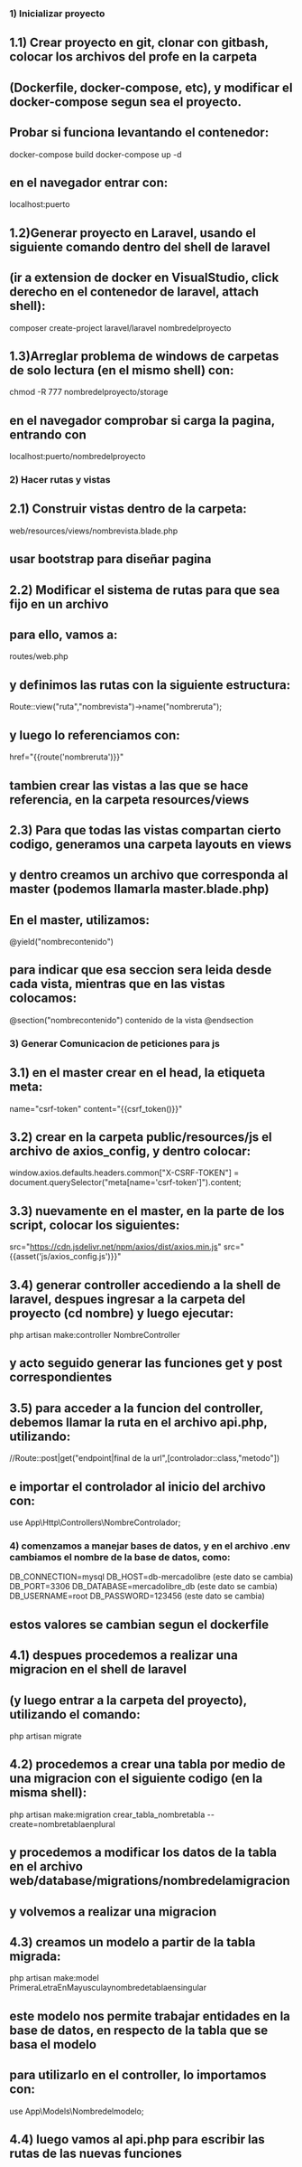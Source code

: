 ### 1) Inicializar proyecto
## 1.1) Crear proyecto en git, clonar con gitbash, colocar los archivos del profe en la carpeta
## (Dockerfile, docker-compose, etc), y modificar el docker-compose segun sea el proyecto.
## Probar si funciona levantando el contenedor:
docker-compose build
docker-compose up -d
## en el navegador entrar con:
localhost:puerto

## 1.2)Generar proyecto en Laravel, usando el siguiente comando dentro del shell de laravel 
## (ir a extension de docker en VisualStudio, click derecho en el contenedor de laravel, attach shell):
composer create-project laravel/laravel nombredelproyecto

## 1.3)Arreglar problema de windows de carpetas de solo lectura (en el mismo shell) con:
chmod -R 777 nombredelproyecto/storage
## en el navegador comprobar si carga la pagina, entrando con 
localhost:puerto/nombredelproyecto


### 2) Hacer rutas y vistas
## 2.1) Construir vistas dentro de la carpeta:
web/resources/views/nombrevista.blade.php
## usar bootstrap para diseñar pagina

## 2.2) Modificar el sistema de rutas para que sea fijo en un archivo
## para ello, vamos a:
routes/web.php 
## y definimos las rutas con la siguiente estructura:
Route::view("ruta","nombrevista")->name("nombreruta");
## y luego lo referenciamos con:
href="{{route('nombreruta')}}"
## tambien crear las vistas a las que se hace referencia, en la carpeta resources/views

## 2.3) Para que todas las vistas compartan cierto codigo, generamos una carpeta layouts en views
## y dentro creamos un archivo que corresponda al master (podemos llamarla master.blade.php)
## En el master, utilizamos:
@yield("nombrecontenido")
## para indicar que esa seccion sera leida desde cada vista, mientras que en las vistas colocamos:
@section("nombrecontenido")
    contenido de la vista
@endsection


### 3) Generar Comunicacion de peticiones para js

## 3.1) en el master crear en el head, la etiqueta meta:
name="csrf-token" content="{{csrf_token()}}"

## 3.2) crear en la carpeta public/resources/js el archivo de axios_config, y dentro colocar:
window.axios.defaults.headers.common["X-CSRF-TOKEN"] = document.querySelector("meta[name='csrf-token']").content;

## 3.3) nuevamente en el master, en la parte de los script, colocar los siguientes:
src="https://cdn.jsdelivr.net/npm/axios/dist/axios.min.js"
src="{{asset('js/axios_config.js')}}"

## 3.4) generar controller accediendo a la shell de laravel, despues ingresar a la carpeta del proyecto (cd nombre) y luego ejecutar:
php artisan make:controller NombreController
## y acto seguido generar las funciones get y post correspondientes

## 3.5) para acceder a la funcion del controller, debemos llamar la ruta en el archivo api.php, utilizando:
//Route::post|get("endpoint|final de la url",[controlador::class,"metodo"])
## e importar el controlador al inicio del archivo con:
use App\Http\Controllers\NombreControlador;

### 4) comenzamos a manejar bases de datos, y en el archivo .env cambiamos el nombre de la base de datos, como:
DB_CONNECTION=mysql
DB_HOST=db-mercadolibre (este dato se cambia)
DB_PORT=3306
DB_DATABASE=mercadolibre_db (este dato se cambia)
DB_USERNAME=root
DB_PASSWORD=123456 (este dato se cambia)
## estos valores se cambian segun el dockerfile

## 4.1) despues procedemos a realizar una migracion en el shell de laravel 
## (y luego entrar a la carpeta del proyecto), utilizando el comando:
php artisan migrate

## 4.2) procedemos a crear una tabla por medio de una migracion con el siguiente codigo (en la misma shell):
php artisan make:migration crear_tabla_nombretabla --create=nombretablaenplural
## y procedemos a modificar los datos de la tabla en el archivo web/database/migrations/nombredelamigracion
## y volvemos a realizar una migracion

## 4.3) creamos un modelo a partir de la tabla migrada:
php artisan make:model PrimeraLetraEnMayusculaynombredetablaensingular
## este modelo nos permite trabajar entidades en la base de datos, en respecto de la tabla que se basa el modelo
## para utilizarlo en el controller, lo importamos con:
use App\Models\Nombredelmodelo;

## 4.4) luego vamos al api.php para escribir las rutas de las nuevas funciones

